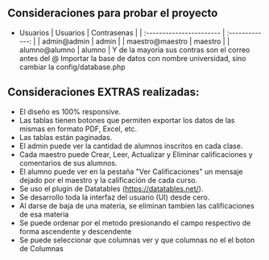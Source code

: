 ## Consideraciones para probar el proyecto
- Usuarios
| Usuarios                 | Contrasenas     |
| :----------------------- | :-------------: |
| admin@admin              |      admin      |
| maestro@maestro          |      maestro    |
| alumno@alumno            |      alumno     |
 Y de la mayoria sus contras son el correo antes del @
 Importar la base de datos con nombre universidad, sino cambiar la config/database.php
 

## Consideraciones EXTRAS realizadas:

- El diseño es 100% responsive.
- Las tablas tienen botones que permiten exportar los datos de las mismas en formato PDF, Excel, etc.
- Las tablas están paginadas.
- El admin puede ver la cantidad de alumnos inscritos en cada clase.
- Cada maestro puede Crear, Leer, Actualizar y Eliminar calificaciones y comentarios de sus alumnos.
- El alumno puede ver en la pestaña "Ver Calificaciones" un mensaje dejado por el maestro y la calificación de cada curso.
- Se uso el plugin de Datatables (https://datatables.net/).
- Se desarrollo toda la interfaz del usuario (UI) desde cero.
- Al darse de baja de una materia, se eliminan tambien las calificaciones de esa materia
- Se puede ordenar por el metodo presionando el campo respectivo de forma ascendente y descendente
- Se puede seleccionar que columnas ver y que columnas no el el boton de Columnas

